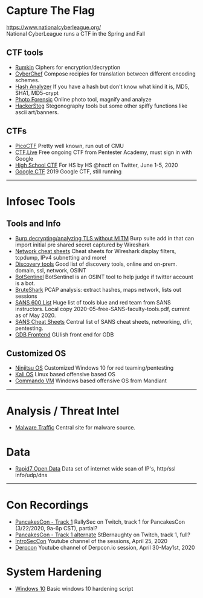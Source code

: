 # Capture The Flag

https://www.nationalcyberleague.org/    
National CyberLeague runs a CTF in the Spring and Fall

## CTF tools
* [Rumkin](http://rumkin.com/tools/cipher/)         Ciphers for encryption/decryption
* [CyberChef](https://gchq.github.io/CyberChef/)    Compose recipies for translation between different encoding schemes.
* [Hash Analyzer](https://www.tunnelsup.com/hash-analyzer/) If you have a hash but don't know what kind it is, MD5, SHA1, MD5-crypt
* [Photo Forensic](https://29a.ch/photo-forensics/#forensic-magnifier) Online photo tool, magnify and analyze
* [HackerSteg](https://manytools.org/hacker-tools/) Stegonography tools but some other spiffy functions like ascii art/banners.

## CTFs
* [PicoCTF](https://picoctf.com/)                   Pretty well known, run out of CMU
* [CTF.Live](https://www.ctf.live/)                 Free ongoing CTF from Pentester Academy, must sign in with Google
* [High School CTF](https://hsctf.com/)             For HS by HS @hsctf on Twitter, June 1-5, 2020
* [Google CTF](https://capturetheflag.withgoogle.com/#beginners/) 2019 Google CTF, still running
----------------------------------------------------------------------------------------------------------------------------
# Infosec Tools
## Tools and Info
* [Burp decrypting/analyzing TLS without MITM](https://blog.silentsignal.eu/2020/05/04/decrypting-and-analyzing-https-traffic-without-mitm/) Burp suite add in that can import initial pre shared secret captured by Wireshark
* [Network cheat sheets](https://packetlife.net/library/cheat-sheets/) Cheat sheets for Wireshark display filters, tcpdump, IPv4 subnetting and more!
* [Discovery tools](https://github.com/redhuntlabs/Awesome-Asset-Discovery) Good list of discovery tools, online and on-prem. domain, ssl, network, OSINT
* [BotSentinel](https://botsentinel.com/) BotSentinel is an OSINT tool to help judge if twitter account is a bot.
* [BruteShark](https://github.com/odedshimon/BruteShark) PCAP analysis: extract hashes, maps network, lists out sessions
* [SANS 600 List](https://www.sans.org/media/free/free-faculty-tools.pdf?utm_medium=Social&utm_source=Twitter&utm_campaign=Central+Resources) Huge list of tools blue and red team from SANS instructors.  Local copy 2020-05-free-SANS-faculty-tools.pdf, current as of May 2020.
* [SANS Cheat Sheets](https://www.sans.org/blog/the-ultimate-list-of-sans-cheat-sheets/) Central list of SANS cheat sheets, networking, dfir, pentesting.
* [GDB Frontend](https://www.kitploit.com/2020/05/gdbfrontend-easy-flexible-and.html) GUIish front end for GDB 

## Customized OS
* [Ninjitsu OS](https://ninjutsu-os.github.io/2020/04/18/What-Is-Ninjutsu-OS/)  Customized Windows 10 for red teaming/pentesting
* [Kali OS](https://www.kali.org/downloads/) Linux based offensive based OS
* [Commando VM](https://github.com/fireeye/commando-vm) Windows based offensive OS from Mandiant
----------------------------------------------------------------------------------------------------------------------------
# Analysis / Threat Intel
* [Malware Traffic](http://malware-traffic-analysis.net/2020/index.html) Central site for malware source.

# Data
* [Rapid7 Open Data](https://opendata.rapid7.com/about/) Data set of internet wide scan of IP's, http/ssl info/udp/dns

----------------------------------------------------------------------------------------------------------------------------
# Con Recordings
* [PancakesCon - Track 1](https://www.twitch.tv/rallysecurity/video/572878751) RallySec on Twitch, track 1 for PancakesCon (3/22/2020, 9a-6p CST), partial?
* [PancakesCon - Track 1 alternate](https://www.twitch.tv/stbernaughty/video/572752282) StBernaughty on Twitch, track 1, full?
* [IntroSecCon](https://www.youtube.com/channel/UCx1Ektc73drCDq6W0tclZ8g) Youtube channel of the sessions, April 25, 2020
* [Derpcon](https://www.youtube.com/channel/UCzWBL_1WqPWP8-3Oh0XtYKA) Youtube channel of Derpcon.io session, April 30-May1st, 2020

# System Hardening
* [Windows 10](https://gist.github.com/mackwage/08604751462126599d7e52f233490efe) Basic windows 10 hardening script
